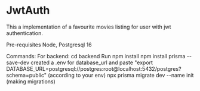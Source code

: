 # JwtAuth

This a implementation of a favourite movies listing for user with jwt authentication.

Pre-requisites
Node, Postgresql 16

Commands:
For backend:
cd backend
Run npm install
npm install prisma --save-dev
created a .env for database_url and paste "export DATABASE_URL=postgresql://postgres:root@localhost:5432/postgres?schema=public" (according to your env)
npx prisma migrate dev --name init (making migrations)

